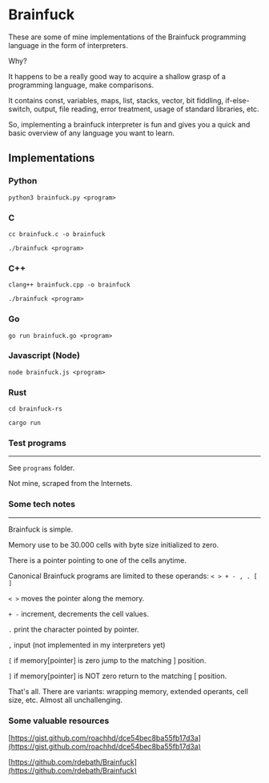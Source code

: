 # Brainfuck

These are some of mine implementations of the Brainfuck programming language in the form of interpreters.

Why?

It happens to be a really good way to acquire a shallow grasp of a programming language, make comparisons.

It contains const, variables, maps, list, stacks, vector, bit fiddling, if-else-switch, output, file reading, error treatment, usage of standard libraries, etc.

So, implementing a brainfuck interpreter is fun and gives you a quick and basic overview of any language you want to learn.

## Implementations

### Python

`python3 brainfuck.py <program>`

### C

`cc brainfuck.c -o brainfuck`

`./brainfuck <program>`

### C++

`clang++ brainfuck.cpp -o brainfuck`

`./brainfuck <program>`

### Go

`go run brainfuck.go <program>`

### Javascript (Node)

`node brainfuck.js <program>`

### Rust

`cd brainfuck-rs`

`cargo run`

### Test programs

---

See `programs` folder.

Not mine, scraped from the Internets.

### Some tech notes

---

Brainfuck is simple.

Memory use to be 30.000 cells with byte size initialized to zero.

There is a pointer pointing to one of the cells anytime.

Canonical Brainfuck programs are limited to these operands: `< > + - , . [ ]`

`< >` moves the pointer along the memory.

`+ -` increment, decrements the cell values.

`.` print the character pointed by pointer.

`,` input (not implemented in my interpreters yet)

`[` if memory[pointer] is zero jump to the matching ] position.

`]` if memory[pointer] is NOT zero return to the matching [ position.

That's all. There are variants: wrapping memory, extended operants, cell size, etc. Almost all unchallenging.

### Some valuable resources

[https://gist.github.com/roachhd/dce54bec8ba55fb17d3a](https://gist.github.com/roachhd/dce54bec8ba55fb17d3a)

[https://github.com/rdebath/Brainfuck](https://github.com/rdebath/Brainfuck)


